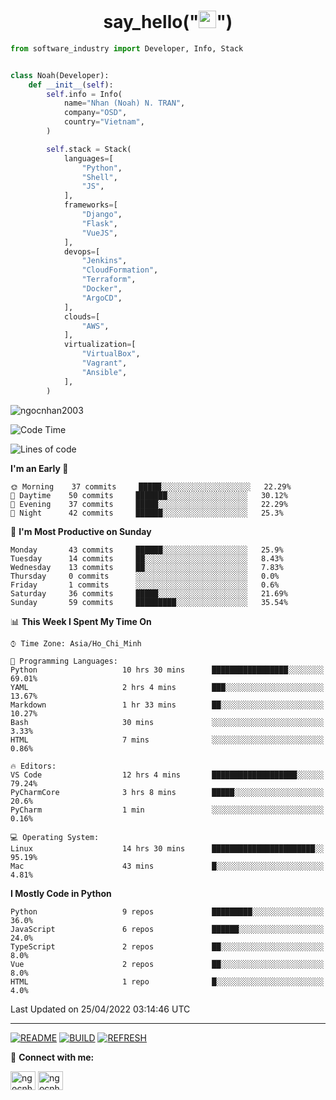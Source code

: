 <h1 align="center">say_hello("<img src="https://media.giphy.com/media/hvRJCLFzcasrR4ia7z/giphy.gif" width="28">")</h1>

```python
from software_industry import Developer, Info, Stack


class Noah(Developer):
    def __init__(self):
        self.info = Info(
            name="Nhan (Noah) N. TRAN",
            company="OSD",
            country="Vietnam",
        )

        self.stack = Stack(
            languages=[
                "Python",
                "Shell",
                "JS",
            ],
            frameworks=[
                "Django",
                "Flask",
                "VueJS",
            ],
            devops=[
                "Jenkins",
                "CloudFormation",
                "Terraform",
                "Docker",
                "ArgoCD",
            ],
            clouds=[
                "AWS",
            ],
            virtualization=[
                "VirtualBox",
                "Vagrant",
                "Ansible",
            ],
        )
```
<img src="https://komarev.com/ghpvc/?username=ngocnhan2003&label=Profile%20views&color=0e75b6&style=flat" alt="ngocnhan2003" /> 

<!--START_SECTION:waka-->
![Code Time](http://img.shields.io/badge/Code%20Time-264%20hrs%201%20min-blue)

![Lines of code](https://img.shields.io/badge/From%20Hello%20World%20I%27ve%20Written-12%20Thousand%20lines%20of%20code-blue)

**I'm an Early 🐤** 

```text
🌞 Morning    37 commits     █████░░░░░░░░░░░░░░░░░░░░   22.29% 
🌆 Daytime    50 commits     ███████░░░░░░░░░░░░░░░░░░   30.12% 
🌃 Evening    37 commits     █████░░░░░░░░░░░░░░░░░░░░   22.29% 
🌙 Night      42 commits     ██████░░░░░░░░░░░░░░░░░░░   25.3%

```
📅 **I'm Most Productive on Sunday** 

```text
Monday       43 commits     ██████░░░░░░░░░░░░░░░░░░░   25.9% 
Tuesday      14 commits     ██░░░░░░░░░░░░░░░░░░░░░░░   8.43% 
Wednesday    13 commits     ██░░░░░░░░░░░░░░░░░░░░░░░   7.83% 
Thursday     0 commits      ░░░░░░░░░░░░░░░░░░░░░░░░░   0.0% 
Friday       1 commits      ░░░░░░░░░░░░░░░░░░░░░░░░░   0.6% 
Saturday     36 commits     █████░░░░░░░░░░░░░░░░░░░░   21.69% 
Sunday       59 commits     █████████░░░░░░░░░░░░░░░░   35.54%

```


📊 **This Week I Spent My Time On** 

```text
⌚︎ Time Zone: Asia/Ho_Chi_Minh

💬 Programming Languages: 
Python                   10 hrs 30 mins      █████████████████░░░░░░░░   69.01% 
YAML                     2 hrs 4 mins        ███░░░░░░░░░░░░░░░░░░░░░░   13.67% 
Markdown                 1 hr 33 mins        ██░░░░░░░░░░░░░░░░░░░░░░░   10.27% 
Bash                     30 mins             ░░░░░░░░░░░░░░░░░░░░░░░░░   3.33% 
HTML                     7 mins              ░░░░░░░░░░░░░░░░░░░░░░░░░   0.86%

🔥 Editors: 
VS Code                  12 hrs 4 mins       ███████████████████░░░░░░   79.24% 
PyCharmCore              3 hrs 8 mins        █████░░░░░░░░░░░░░░░░░░░░   20.6% 
PyCharm                  1 min               ░░░░░░░░░░░░░░░░░░░░░░░░░   0.16%

💻 Operating System: 
Linux                    14 hrs 30 mins      ███████████████████████░░   95.19% 
Mac                      43 mins             █░░░░░░░░░░░░░░░░░░░░░░░░   4.81%

```

**I Mostly Code in Python** 

```text
Python                   9 repos             █████████░░░░░░░░░░░░░░░░   36.0% 
JavaScript               6 repos             ██████░░░░░░░░░░░░░░░░░░░   24.0% 
TypeScript               2 repos             ██░░░░░░░░░░░░░░░░░░░░░░░   8.0% 
Vue                      2 repos             ██░░░░░░░░░░░░░░░░░░░░░░░   8.0% 
HTML                     1 repo              █░░░░░░░░░░░░░░░░░░░░░░░░   4.0%

```



 Last Updated on 25/04/2022 03:14:46 UTC
<!--END_SECTION:waka-->

<hr>

[![README](https://github.com/ngocnhan2003/ngocnhan2003/actions/workflows/000_readme.yml/badge.svg)](https://github.com/ngocnhan2003/ngocnhan2003/actions/workflows/000_readme.yml)
[![BUILD](https://github.com/ngocnhan2003/ngocnhan2003/actions/workflows/001_build.yml/badge.svg)](https://github.com/ngocnhan2003/ngocnhan2003/actions/workflows/001_build.yml)
[![REFRESH](https://github.com/ngocnhan2003/ngocnhan2003/actions/workflows/002_refresh.yml/badge.svg)](https://github.com/ngocnhan2003/ngocnhan2003/actions/workflows/002_refresh.yml)

🔗 **Connect with me:**

<a href="https://linkedin.com/in/ngocnhan2003" target="blank"><img align="center" src="https://raw.githubusercontent.com/rahuldkjain/github-profile-readme-generator/master/src/images/icons/Social/linked-in-alt.svg" alt="ngocnhan2003" height="30" width="40" /></a>
<a href="https://instagram.com/ngocnhan2003" target="blank"><img align="center" src="https://raw.githubusercontent.com/rahuldkjain/github-profile-readme-generator/master/src/images/icons/Social/instagram.svg" alt="ngocnhan2003" height="30" width="40" /></a>
